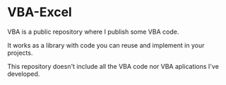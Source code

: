 # VBA-Excel
VBA is a public repository where I publish some VBA code. 

It works as a library with code you can reuse and implement in your projects.

This repository doesn't include all the VBA code nor VBA aplications I've developed.
